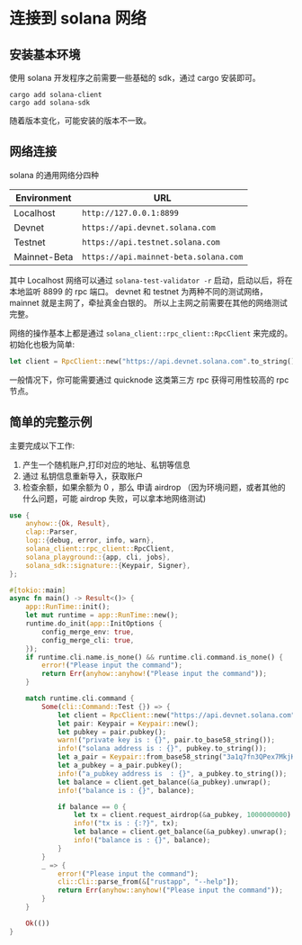 # 连接到 solana 网络

## 安装基本环境

使用 solana 开发程序之前需要一些基础的 sdk，通过 cargo 安装即可。

```shell
cargo add solana-client
cargo add solana-sdk
```

随着版本变化，可能安装的版本不一致。

## 网络连接

solana 的通用网络分四种

| Environment | URL                                      |
|-------------|------------------------------------------|
| Localhost   | `http://127.0.0.1:8899`                  |
| Devnet      | `https://api.devnet.solana.com`          |
| Testnet     | `https://api.testnet.solana.com`         |
| Mainnet-Beta| `https://api.mainnet-beta.solana.com`    |

其中 Localhost 网络可以通过 `solana-test-validator -r` 启动，启动以后，将在本地监听 8899 的 rpc 端口。
devnet 和 testnet 为两种不同的测试网络，mainnet 就是主网了，牵扯真金白银的。 所以上主网之前需要在其他的网络测试完整。

网络的操作基本上都是通过 `solana_client::rpc_client::RpcClient` 来完成的。初始化也极为简单: 

```rust
let client = RpcClient::new("https://api.devnet.solana.com".to_string());
```

一般情况下，你可能需要通过 quicknode 这类第三方 rpc 获得可用性较高的 rpc 节点。 

## 简单的完整示例

主要完成以下工作:

1. 产生一个随机账户,打印对应的地址、私钥等信息
2. 通过 私钥信息重新导入，获取账户
3. 检查余额，如果余额为 0 ，那么 申请 airdrop （因为环境问题，或者其他的什么问题，可能 airdrop 失败，可以拿本地网络测试)

```rust
use {
    anyhow::{Ok, Result},
    clap::Parser,
    log::{debug, error, info, warn},
    solana_client::rpc_client::RpcClient,
    solana_playground::{app, cli, jobs},
    solana_sdk::signature::{Keypair, Signer},
};

#[tokio::main]
async fn main() -> Result<()> {
    app::RunTime::init();
    let mut runtime = app::RunTime::new();
    runtime.do_init(app::InitOptions {
        config_merge_env: true,
        config_merge_cli: true,
    });
    if runtime.cli.name.is_none() && runtime.cli.command.is_none() {
        error!("Please input the command");
        return Err(anyhow::anyhow!("Please input the command"));
    }

    match runtime.cli.command {
        Some(cli::Command::Test {}) => {
            let client = RpcClient::new("https://api.devnet.solana.com".to_string());
            let pair: Keypair = Keypair::new();
            let pubkey = pair.pubkey();
            warn!("private key is : {}", pair.to_base58_string());
            info!("solana address is : {}", pubkey.to_string());
            let a_pair = Keypair::from_base58_string("3a1q7fn3QPex7MkjKFpQcwP8TYUqLyZT6CYUshGRHFPj79Sq67KNJBk9tJSgAVXMNnjfLuUMDCX9epE8DAqTEY6Q");
            let a_pubkey = a_pair.pubkey();
            info!("a_pubkey address is  : {}", a_pubkey.to_string());
            let balance = client.get_balance(&a_pubkey).unwrap();
            info!("balance is : {}", balance);

            if balance == 0 {
                let tx = client.request_airdrop(&a_pubkey, 1000000000).unwrap();
                info!("tx is : {:?}", tx);
                let balance = client.get_balance(&a_pubkey).unwrap();
                info!("balance is : {}", balance);
            }
        }
        _ => {
            error!("Please input the command");
            cli::Cli::parse_from(&["rustapp", "--help"]);
            return Err(anyhow::anyhow!("Please input the command"));
        }
    }

    Ok(())
}
```